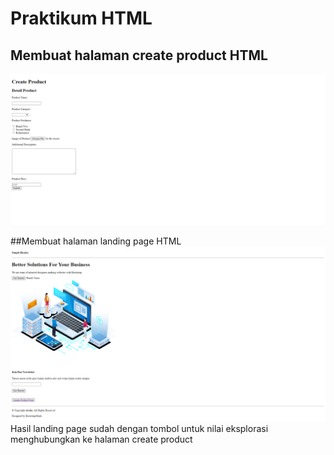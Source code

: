 # Praktikum HTML

## Membuat halaman create product HTML
![gambar hasil](https://github.com/cha-chaham/react_charlie-christian-hamdani/blob/d2d04595635c503bba50ae5af2c95d628daeaba5/04_HTML/screenshots/04_HTML_CreateProduct.png "gambar hasil create product")

##Membuat halaman landing page HTML
![gambar hasil](https://github.com/cha-chaham/react_charlie-christian-hamdani/blob/d2d04595635c503bba50ae5af2c95d628daeaba5/04_HTML/screenshots/04_HTML_LandingPage.png "gambar hasil landing page")
Hasil landing page sudah dengan tombol untuk nilai eksplorasi menghubungkan ke halaman create product